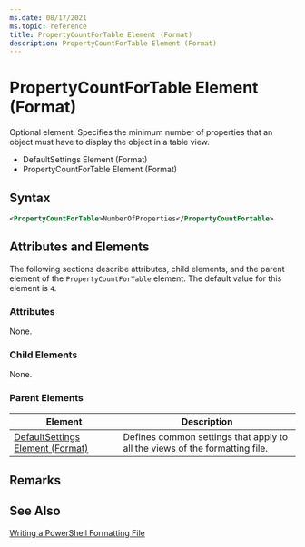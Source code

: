 ```yaml
---
ms.date: 08/17/2021
ms.topic: reference
title: PropertyCountForTable Element (Format)
description: PropertyCountForTable Element (Format)
---
```

# PropertyCountForTable Element (Format)

Optional element. Specifies the minimum number of properties that an object must have to display the
object in a table view.

- DefaultSettings Element (Format)
- PropertyCountForTable Element (Format)

## Syntax

```xml
<PropertyCountForTable>NumberOfProperties</PropertyCountFortable>
```

## Attributes and Elements

The following sections describe attributes, child elements, and the parent element of the
`PropertyCountForTable` element. The default value for this element is `4`.

### Attributes

None.

### Child Elements

None.

### Parent Elements

|Element|Description|
|-------------|-----------------|
|[DefaultSettings Element (Format)](./defaultsettings-element-format.md)|Defines common settings that apply to all the views of the formatting file.|

## Remarks

## See Also

[Writing a PowerShell Formatting File](./writing-a-powershell-formatting-file.md)
